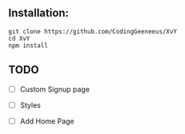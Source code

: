 ## Installation:

```
git clone https://github.com/CodingGeeneeus/XvY
cd XvY
npm install
```

## TODO
- [  ] Custom Signup page
- [  ] Styles
- [  ] Add Home Page

